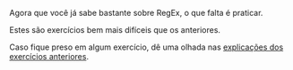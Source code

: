 
Agora que você já sabe bastante sobre RegEx, o que falta é praticar.

Estes são exercícios bem mais difíceis que os anteriores. 

Caso fique preso em algum exercício, dê uma olhada nas 
[explicações dos exercícios anteriores][1].

[1]: /aprenda/regex
